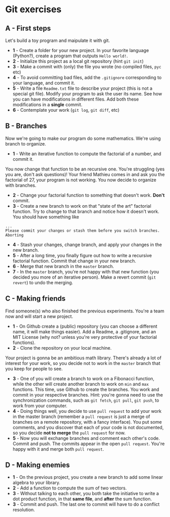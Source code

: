 # Git exercises

## A - First steps
Let's build a toy program and maipulate it with git.
* __1__ - Create a folder for your new project. In your favorite language (Python?), create a program that outputs `Hello world!`.
* __2__ - Initialize this project as a local git repository (hint `git init`)
* __3__ - Make a commit with (only) the file you wrote (no compiled files, `pyc` etc)
* __4__ - To avoid committing bad files, add the `.gitignore` corresponding to your language, and commit it.
* __5__ - Write a file `Readme.txt` file to describe your project (this is not a special git file). Modify your program to ask the user its name. See how you can have modifications in different files. Add both these modifications in a __single__ commit.
* __6__ - Contemplate your work (`git log`, `git diff`, etc)

## B - Branches
Now we're going to make our program do some mathematics. We're using branch to organize.
* __1__ - Write an iterative function to compute the factorial of a number, and commit it.

You now change that function to be an recursive one. You're struggling (yes you are, don't ask questions)! Your friend Mathieu comes in and ask you the factorial of 27, your program is not working. You now decide to organize with branches.

* __2__ - Change your factorial function to something that doesn't work. __Don't__ commit.
* __3__ - Create a new branch to work on that "state of the art" factorial function. Try to change to that branch and notice how it doesn't work. You should have something like
```
...
Please commit your changes or stash them before you switch branches.
Aborting
```
* __4__ - Stash your changes, change branch, and apply your changes in the new branch.
* __5__ - After a long time, you finally figure out how to write a recursive factorial function. Commit that change in your new branch.
* __6__ - Merge that new branch in the `master` branch.
* __7__ - In the `master` branch, you're not happy with that new function (you decided you more of an iterative person). Make a revert commit (`git revert`) to undo the merging.

## C - Making friends
Find someone(s) who also finished the previous experiments. You're a team now and will start a new project.

* __1__ - On Github create a (public) repository (you can choose a different name, it will make things easier). Add a Readme, a .gitignore, and an MIT License (why not? unless you're very protective of your factorial functions).
* __2__ - Clone the repository on your local machine.

Your project is gonna be an ambitious math library. There's already a lot of interest for your work, so you decide not to work in the `master` branch that you keep for people to see.

* __3__ - One of you will create a branch to work on a Fibonacci function, while the other will create another branch to work on `min` and `max` functions. This time, use Github to create the branches. You work and commit in your respective branches. Hint: you're gonna need to use the synchronization commands, such as `git fetch`, `git pull`, `git push`, to work from your computer.
* __4__ - Doing things well, you decide to use `pull request` to add your work in the master branch (remember a `pull request` is just a merge of branches on a remote repository, with a fancy interface). You put some comments, and you discover that each of your code is not documented, so you decide __not to merge__ the `pull request` for now.
* __5__ - Now you will exchange branches and comment each other's code. Commit and push. The commits appear in the open `pull request`. You're happy with it and merge both `pull request`.

## D - Making enemies
* __1__ - On the previous project, you create a new branch to add some linear algebra to your library.
* __2__ - Add a function to compute the sum of two vectors.
* __3__ - Without talking to each other, you both take the initiative to write a dot product function, in that __same file__, and __after__ the sum function.
* __3__ - Commit and push. The last one to commit will have to do a conflict resolution.
